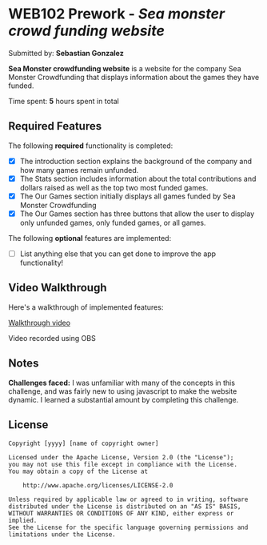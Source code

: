 # WEB102 Prework - *Sea monster crowd funding website*

Submitted by: **Sebastian Gonzalez**

**Sea Monster crowdfunding website** is a website for the company Sea Monster Crowdfunding that displays information about the games they have funded.

Time spent: **5** hours spent in total

## Required Features

The following **required** functionality is completed:

* [x] The introduction section explains the background of the company and how many games remain unfunded.
* [x] The Stats section includes information about the total contributions and dollars raised as well as the top two most funded games.
* [x] The Our Games section initially displays all games funded by Sea Monster Crowdfunding
* [x] The Our Games section has three buttons that allow the user to display only unfunded games, only funded games, or all games.

The following **optional** features are implemented:

* [ ] List anything else that you can get done to improve the app functionality!

## Video Walkthrough

Here's a walkthrough of implemented features:

<a href="https://drive.google.com/file/d/1qkBGElq0aRp4b0HLbC6CYQ1NAiCH9GAy/view?usp=drive_link">Walkthrough video</a>

<!-- Replace this with whatever GIF tool you used! -->
Video recorded using OBS

## Notes
**Challenges faced:**
I was unfamiliar with many of the concepts in this challenge, and was fairly new to using javascript to make the website dynamic. I learned a substantial amount by completing this challenge.
## License

    Copyright [yyyy] [name of copyright owner]

    Licensed under the Apache License, Version 2.0 (the "License");
    you may not use this file except in compliance with the License.
    You may obtain a copy of the License at

        http://www.apache.org/licenses/LICENSE-2.0

    Unless required by applicable law or agreed to in writing, software
    distributed under the License is distributed on an "AS IS" BASIS,
    WITHOUT WARRANTIES OR CONDITIONS OF ANY KIND, either express or implied.
    See the License for the specific language governing permissions and
    limitations under the License.
